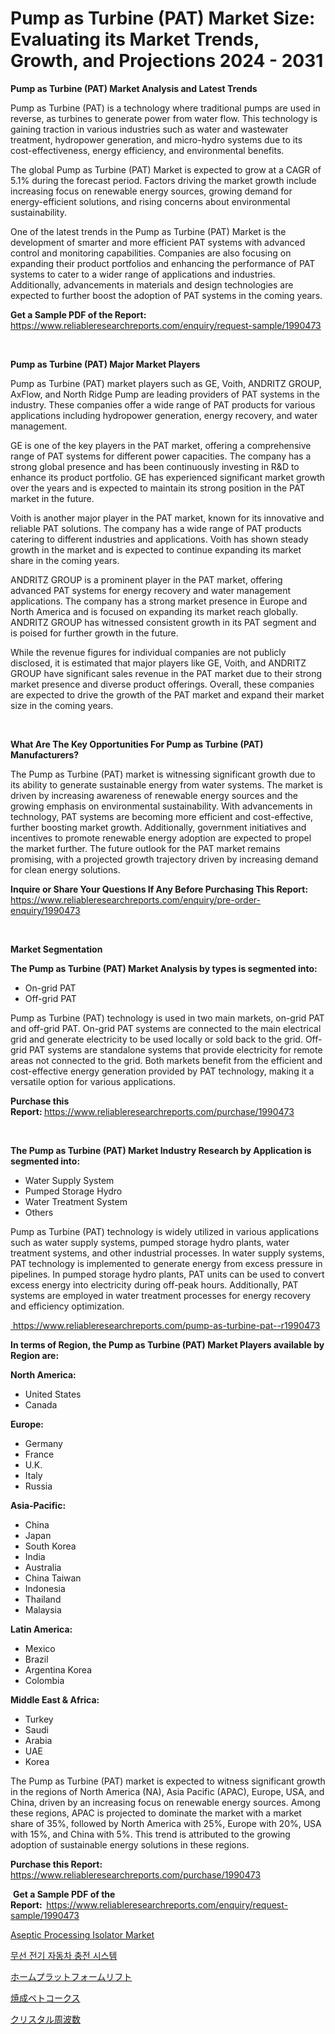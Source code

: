<p><h1>Pump as Turbine (PAT) Market Size: Evaluating its Market Trends, Growth, and Projections 2024 - 2031</h1></p><p><strong>Pump as Turbine (PAT) Market Analysis and Latest Trends</strong></p>
<p><p>Pump as Turbine (PAT) is a technology where traditional pumps are used in reverse, as turbines to generate power from water flow. This technology is gaining traction in various industries such as water and wastewater treatment, hydropower generation, and micro-hydro systems due to its cost-effectiveness, energy efficiency, and environmental benefits. </p><p>The global Pump as Turbine (PAT) Market is expected to grow at a CAGR of 5.1% during the forecast period. Factors driving the market growth include increasing focus on renewable energy sources, growing demand for energy-efficient solutions, and rising concerns about environmental sustainability. </p><p>One of the latest trends in the Pump as Turbine (PAT) Market is the development of smarter and more efficient PAT systems with advanced control and monitoring capabilities. Companies are also focusing on expanding their product portfolios and enhancing the performance of PAT systems to cater to a wider range of applications and industries. Additionally, advancements in materials and design technologies are expected to further boost the adoption of PAT systems in the coming years.</p></p>
<p><strong>Get a Sample PDF of the Report:&nbsp;</strong> <a href="https://www.reliableresearchreports.com/enquiry/request-sample/1990473">https://www.reliableresearchreports.com/enquiry/request-sample/1990473</a></p>
<p>&nbsp;</p>
<p><strong>Pump as Turbine (PAT) Major Market Players</strong></p>
<p><p>Pump as Turbine (PAT) market players such as GE, Voith, ANDRITZ GROUP, AxFlow, and North Ridge Pump are leading providers of PAT systems in the industry. These companies offer a wide range of PAT products for various applications including hydropower generation, energy recovery, and water management.</p><p>GE is one of the key players in the PAT market, offering a comprehensive range of PAT systems for different power capacities. The company has a strong global presence and has been continuously investing in R&D to enhance its product portfolio. GE has experienced significant market growth over the years and is expected to maintain its strong position in the PAT market in the future.</p><p>Voith is another major player in the PAT market, known for its innovative and reliable PAT solutions. The company has a wide range of PAT products catering to different industries and applications. Voith has shown steady growth in the market and is expected to continue expanding its market share in the coming years.</p><p>ANDRITZ GROUP is a prominent player in the PAT market, offering advanced PAT systems for energy recovery and water management applications. The company has a strong market presence in Europe and North America and is focused on expanding its market reach globally. ANDRITZ GROUP has witnessed consistent growth in its PAT segment and is poised for further growth in the future.</p><p>While the revenue figures for individual companies are not publicly disclosed, it is estimated that major players like GE, Voith, and ANDRITZ GROUP have significant sales revenue in the PAT market due to their strong market presence and diverse product offerings. Overall, these companies are expected to drive the growth of the PAT market and expand their market size in the coming years.</p></p>
<p>&nbsp;</p>
<p><strong>What Are The Key Opportunities For Pump as Turbine (PAT) Manufacturers?</strong></p>
<p><p>The Pump as Turbine (PAT) market is witnessing significant growth due to its ability to generate sustainable energy from water systems. The market is driven by increasing awareness of renewable energy sources and the growing emphasis on environmental sustainability. With advancements in technology, PAT systems are becoming more efficient and cost-effective, further boosting market growth. Additionally, government initiatives and incentives to promote renewable energy adoption are expected to propel the market further. The future outlook for the PAT market remains promising, with a projected growth trajectory driven by increasing demand for clean energy solutions.</p></p>
<p><strong>Inquire or Share Your Questions If Any Before Purchasing This Report:</strong> <a href="https://www.reliableresearchreports.com/enquiry/pre-order-enquiry/1990473">https://www.reliableresearchreports.com/enquiry/pre-order-enquiry/1990473</a></p>
<p>&nbsp;</p>
<p><strong>Market Segmentation</strong></p>
<p><strong>The Pump as Turbine (PAT) Market Analysis by types is segmented into:</strong></p>
<p><ul><li>On-grid PAT</li><li>Off-grid PAT</li></ul></p>
<p><p>Pump as Turbine (PAT) technology is used in two main markets, on-grid PAT and off-grid PAT. On-grid PAT systems are connected to the main electrical grid and generate electricity to be used locally or sold back to the grid. Off-grid PAT systems are standalone systems that provide electricity for remote areas not connected to the grid. Both markets benefit from the efficient and cost-effective energy generation provided by PAT technology, making it a versatile option for various applications.</p></p>
<p><strong>Purchase this Report:&nbsp;</strong><a href="https://www.reliableresearchreports.com/purchase/1990473">https://www.reliableresearchreports.com/purchase/1990473</a></p>
<p>&nbsp;</p>
<p><strong>The Pump as Turbine (PAT) Market Industry Research by Application is segmented into:</strong></p>
<p><ul><li>Water Supply System</li><li>Pumped Storage Hydro</li><li>Water Treatment System</li><li>Others</li></ul></p>
<p><p>Pump as Turbine (PAT) technology is widely utilized in various applications such as water supply systems, pumped storage hydro plants, water treatment systems, and other industrial processes. In water supply systems, PAT technology is implemented to generate energy from excess pressure in pipelines. In pumped storage hydro plants, PAT units can be used to convert excess energy into electricity during off-peak hours. Additionally, PAT systems are employed in water treatment processes for energy recovery and efficiency optimization.</p></p>
<p><a href="https://www.reliableresearchreports.com/pump-as-turbine-pat--r1990473">&nbsp;https://www.reliableresearchreports.com/pump-as-turbine-pat--r1990473</a></p>
<p><strong>In terms of Region, the Pump as Turbine (PAT) Market Players available by Region are:</strong></p>
<p>
    <p> <strong> North America: </strong>
        <ul>
            <li>United States</li>
            <li>Canada</li>
        </ul>
        </p> 
    <p> <strong> Europe: </strong>
        <ul>
            <li>Germany</li>
            <li>France</li>
            <li>U.K.</li>
            <li>Italy</li>
            <li>Russia</li>
        </ul>
        </p> 
    <p> <strong> Asia-Pacific: </strong>
        <ul>
            <li>China</li>
            <li>Japan</li>
            <li>South Korea</li>
            <li>India</li>
            <li>Australia</li>
            <li>China Taiwan</li>
            <li>Indonesia</li>
            <li>Thailand</li>
            <li>Malaysia</li>
        </ul>
        </p> 
    <p> <strong> Latin America: </strong>
        <ul>
            <li>Mexico</li>
            <li>Brazil</li>
            <li>Argentina Korea</li>
            <li>Colombia</li>
        </ul>
        </p> 
    <p> <strong> Middle East & Africa: </strong>
        <ul>
            <li>Turkey</li>
            <li>Saudi</li>
            <li>Arabia</li>
            <li>UAE</li>
            <li>Korea</li>
        </ul>
    </p>
    </p>
<p><p>The Pump as Turbine (PAT) market is expected to witness significant growth in the regions of North America (NA), Asia Pacific (APAC), Europe, USA, and China, driven by an increasing focus on renewable energy sources. Among these regions, APAC is projected to dominate the market with a market share of 35%, followed by North America with 25%, Europe with 20%, USA with 15%, and China with 5%. This trend is attributed to the growing adoption of sustainable energy solutions in these regions.</p></p>
<p><strong>Purchase this Report: </strong><a href="https://www.reliableresearchreports.com/purchase/1990473">https://www.reliableresearchreports.com/purchase/1990473</a></p>
<p>&nbsp;<strong>Get a Sample PDF of the Report:&nbsp;&nbsp;</strong><a href="https://www.reliableresearchreports.com/enquiry/request-sample/1990473">https://www.reliableresearchreports.com/enquiry/request-sample/1990473</a></p>
<p><strong></strong></p>
<p><p><a href="https://github.com/NorbertYates/Market-Research-Report-List-4/blob/main/aseptic-processing-isolator-market.md">Aseptic Processing Isolator Market</a></p><p><a href="https://github.com/jntpkh496620/Market-Research-Report-List-1/blob/main/949526441673.md">무선 전기 자동차 충전 시스템</a></p><p><a href="https://medium.com/@orlohagenes_12279/%E3%83%9B%E3%83%BC%E3%83%A0%E3%83%97%E3%83%A9%E3%83%83%E3%83%88%E3%83%95%E3%82%A9%E3%83%BC%E3%83%A0%E3%83%AA%E3%83%95%E3%83%88%E5%B8%82%E5%A0%B4%E3%81%AE%E3%82%B5%E3%82%A4%E3%82%BA%E3%81%A8%E5%B8%82%E5%A0%B4%E5%8B%95%E5%90%91-%E5%AE%8C%E5%85%A8%E3%81%AA%E6%A5%AD%E7%95%8C%E6%A6%82%E8%A6%81-2024%E5%B9%B4%E3%81%8B%E3%82%892031%E5%B9%B4%E3%81%BE%E3%81%A7-d110baabdd0b">ホームプラットフォームリフト</a></p><p><a href="https://medium.com/@thomassandoval55/%E7%84%BC%E6%88%90%E3%83%9A%E3%83%83%E3%83%88%E3%82%B3%E3%83%BC%E3%82%AF%E5%B8%82%E5%A0%B4%E3%81%AE%E3%83%A1%E3%83%88%E3%83%AA%E3%82%AF%E3%82%B9%E3%82%92%E8%A7%A3%E8%AA%AD%E3%81%99%E3%82%8B-%E5%B8%82%E5%A0%B4%E3%82%B7%E3%82%A7%E3%82%A2-%E3%83%88%E3%83%AC%E3%83%B3%E3%83%89-%E6%88%90%E9%95%B7%E3%83%91%E3%82%BF%E3%83%BC%E3%83%B3-728d0802e6e2">焼成ペトコークス</a></p><p><a href="https://github.com/oqxogxyvqe90775/Market-Research-Report-List-2/blob/main/113188645785.md">クリスタル周波数</a></p></p>